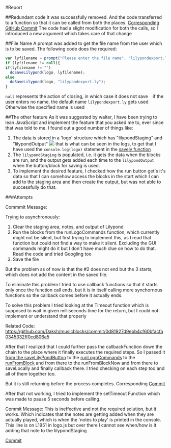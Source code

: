 #Report

##Redundant code
It was successfully removed. And the code transferred to a function so that it can be called from both the places.
[Corresponding GitHub Commit](https://github.com/Daksh/musicblocks/commit/b3dec5865dadd136e119985f6bd4673365366c16)
The code had a slight modification for both the calls, so I introduced a new argument which takes care of that change

##File Name
A prompt was added to get the file name from the user which is to be saved.
The following code does the required:
```javascript
var lyfilename = prompt("Please enter the file name", "lilypondexport.ly");
if (lyfilename != null){
if(lyfilename != "")
  doSaveLilypond(logo, lyfilename);
else
  doSaveLilypond(logo, "lilypondexport.ly");
}
```
`null` represents the action of closing, in which case it does not save
` ` if the user enters no name, the default name `lilypondexport.ly` gets used
Otherwise the specified name is used

##The other feature
As it was suggested by walter, I have been trying to lean JavaScript and implement the feature that you asked me to, ever since that was told to me. I found out a good number of things like:  

1. The data is stored in a 'logo' structure which has "lilypondStaging" and "lilypondOutput" 
<img src="\images\1.png"></img>
that is what can be seen in the logs, to get that I have used the `console.log(logo)` statement in the [savely function](https://github.com/Daksh/musicblocks/commit/0d81927d9ebb4cf60bfacfa0345332ff0cd806a5#diff-c9771817b0b1e7ef2e9185f91a62b4cfR2475)
2. The `lilypondStaging` is populated, i.e. it gets the data when the blocks are run, and the output gets added each time to the `lilypondOutput` when the button/block for saving is used. 
3. To implement the desired feature, I checked how the run button get's it's data so that I can somehow access the blocks in the start which I can add to the staging area and then create the output, but was not able to successfully do that. 

###Attempts

Commmit Message: 

Trying to asynchronously:
1. Clear the staging area, notes, and output of Lilypond
2. Run the blocks from the runLogoCommands function, which currently might not be silent, but first trying to implement this, as I read that function but could not find a way to make it silent. Excluding the GUI commands might do it but I don't have much clue on how to do that. Read the code and tried Googling too
3. Save the file

But the problem as of now is that the #2 does not end but the 3 starts, which does not add the content in the saved file.

To eliminate this problem I tried to use callback functions so that it starts only once the function call ends, but it is in itself calling more synchornous functions so the callback comes before it actually ends.

To solve this problem I tried looking at the Timeout function which is supposed to wait in given milliseconds time for the return, but I could not implement or understand that properly

Related Code: https://github.com/Daksh/musicblocks/commit/0d81927d9ebb4cf60bfacfa0345332ff0cd806a5

After that I realized that I could further pass the callbackFunction down the chain to the place where it finally executes the required steps. So I passed it [from the saveLilyPondButton](https://github.com/Daksh/musicblocks/blob/bc847f3a24fd3695325a3ada83de64f1c56e7725/js/activity.js#L317) to the [runLogoCommands](https://github.com/Daksh/musicblocks/blob/bc847f3a24fd3695325a3ada83de64f1c56e7725/js/logo.js#L442) to  the [runFromBlock](https://github.com/Daksh/musicblocks/blob/bc847f3a24fd3695325a3ada83de64f1c56e7725/js/logo.js#L593) and from there to the runFromBlockNow and from there to saveLocally and finally callback there. I tried checking on each step too and all of them together too. 

But it is still returning before the process completes.
Corresponding [Commit](https://github.com/Daksh/musicblocks/commit/bc847f3a24fd3695325a3ada83de64f1c56e7725)

After that not working, I tried to implement the setTimeout Function which was made to pause 5 seconds before calling.

Commit Message: This is ineffective and not the required solution, but it works. Which indicates that the notes are getting added when they are actually played, which is when the 'notes to play' is printed in the console. This line is on L1951 in logo.js but over there I cannot see when/how is it adding that note to the lilypondStaging

[Commit](https://github.com/Daksh/musicblocks/commit/d09044e75cb5ad52bb65d829670d9a694009596b)